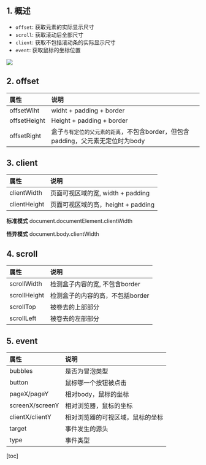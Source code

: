 ## 1. 概述
* `offset`: 获取元素的实际显示尺寸
* `scroll`: 获取滚动后全部尺寸
* `client`: 获取不包括滚动条的实际显示尺寸
* `event`: 获取鼠标的坐标位置  

[![](https://i.loli.net/2019/10/19/oGUnf9xR5A8QKEL.gif)](https://i.loli.net/2019/10/19/oGUnf9xR5A8QKEL.gif)


## 2. offset
| 属性  | 说明  |
| :------------ | :------------ |
|  offsetWiht | widht + padding + border  |
|  offsetHeight | Height + padding + border  |
|  offsetRight | 盒子`与有定位的父元素的距离`，不包含border，但包含padding，父元素无定位时为body |


## 3. client
| 属性  | 说明  |
| :------------ | :------------ |
|  clientWidth | 页面可视区域的宽, width + padding  |
|  clientHeight | 页面可视区域的高，height + padding  |  

**标准模式**
document.documentElement.clientWidth  

**怪异模式**
document.body.clientWidth  


## 4. scroll

| 属性  | 说明  |
| :------------ | :------------ |
|  scrollWidth | 检测盒子内容的宽, 不包含border  |
|  scrollHeight | 检测盒子的内容的高，不包括border  |
|  scrollTop | 被卷去的上部部分  |
|  scrollLeft | 被卷去的左部部分  |


## 5. event
| 属性  | 说明  |
| :------------ | :------------ |
| bubbles  | 是否为冒泡类型  |
| button  |  鼠标哪一个按钮被点击 |
| pageX/pageY  | 相对body，鼠标的坐标  |
| screenX/screenY  | 相对浏览器，鼠标的坐标  |
| clientX/clientY  | 相对浏览器的可视区域，鼠标的坐标  |
| target  | 事件发生的源头  |
| type  | 事件类型  |


[toc]





